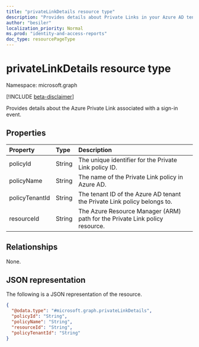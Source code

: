 ```yaml
---
title: "privateLinkDetails resource type"
description: "Provides details about Private Links in your Azure AD tenant"
author: "besiler"
localization_priority: Normal
ms.prod: "identity-and-access-reports"
doc_type: resourcePageType
---
```


# privateLinkDetails resource type

Namespace: microsoft.graph

[!INCLUDE [beta-disclaimer](../../includes/beta-disclaimer.md)]

Provides details about the Azure Private Link associated with a sign-in event. 



## Properties
|Property|Type|Description|
|:---|:---|:---|
|policyId|String|The unique identifier for the Private Link policy ID. |
|policyName|String|The name of the Private Link policy in Azure AD. |
|policyTenantId|String|The tenant ID of the Azure AD tenant the Private Link policy belongs to.|
|resourceId|String|The Azure Resource Manager (ARM) path for the Private Link policy resource.|

## Relationships
None.

## JSON representation
The following is a JSON representation of the resource.
<!-- {
  "blockType": "resource",
  "@odata.type": "microsoft.graph.privateLinkDetails"
}
-->
``` json
{
  "@odata.type": "#microsoft.graph.privateLinkDetails",
  "policyId": "String",
  "policyName": "String",
  "resourceId": "String",
  "policyTenantId": "String"
}
```

